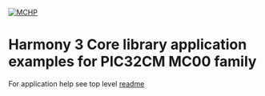 [![MCHP](https://www.microchip.com/ResourcePackages/Microchip/assets/dist/images/logo.png)](https://www.microchip.com)

# Harmony 3 Core library application examples for PIC32CM MC00 family

For application help see top level [readme](../readme.md)




